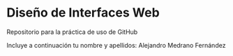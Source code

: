 # Diseño de Interfaces Web
Repositorio para la práctica de uso de GitHub

Incluye a continuación tu nombre y apellidos:
Alejandro Medrano Fernández
